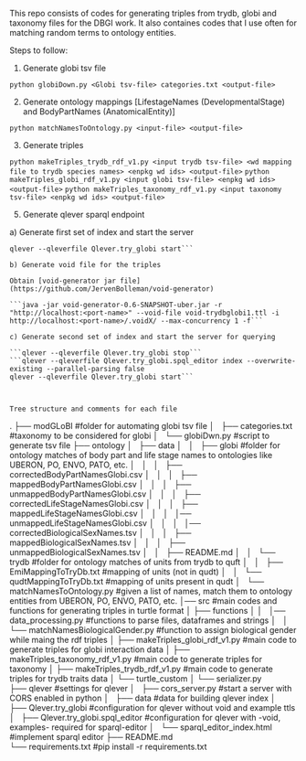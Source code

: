 This repo consists of codes for generating triples from trydb, globi and taxonomy files for the DBGI work. It also containes codes that I use often for matching random terms to ontology entities.

Steps to follow:
1. Generate globi tsv file

```python globiDown.py <Globi tsv-file> categories.txt <output-file>```


2. Generate ontology mappings [LifestageNames (DevelopmentalStage) and BodyPartNames (AnatomicalEntity)]

```python matchNamesToOntology.py <input-file> <output-file>```


3. Generate triples

```python makeTriples_trydb_rdf_v1.py <input trydb tsv-file> <wd mapping file to trydb species names> <enpkg wd ids> <output-file>```
```python makeTriples_globi_rdf_v1.py <input globi tsv-file> <enpkg wd ids> <output-file>```
```python makeTriples_taxonomy_rdf_v1.py <input taxonomy tsv-file> <enpkg wd ids> <output-file>```


5. Generate qlever sparql endpoint

a) Generate first set of index and start the server

```qlever --qleverfile Qlever.try_globi index --overwrite-existing --parallel-parsing false
qlever --qleverfile Qlever.try_globi start```

b) Generate void file for the triples 

Obtain [void-generator jar file](https://github.com/JervenBolleman/void-generator)

```java -jar void-generator-0.6-SNAPSHOT-uber.jar -r "http://localhost:<port-name>" --void-file void-trydbglobi1.ttl -i http://localhost:<port-name>/.voidX/ --max-concurrency 1 -f```

c) Generate second set of index and start the server for querying

```qlever --qleverfile Qlever.try_globi stop```
```qlever --qleverfile Qlever.try_globi.spql_editor index --overwrite-existing --parallel-parsing false
qlever --qleverfile Qlever.try_globi start```



Tree structure and comments for each file

```
.
├── modGLoBI                                        #folder for automating globi tsv file
│   ├── categories.txt                              #taxonomy to be considered for globi
│   └── globiDwn.py                                 #script to generate tsv file
├── ontology
│   ├── data
│   │   ├── globi                                   #folder for ontology matches of body part and life stage names to ontologies like UBERON, PO, ENVO, PATO, etc.
│   │   │   ├── correctedBodyPartNamesGlobi.csv
│   │   │   ├── mappedBodyPartNamesGlobi.csv
│   │   │   ├── unmappedBodyPartNamesGlobi.csv
│   │   │   ├── correctedLifeStageNamesGlobi.csv
│   │   │   ├── mappedLifeStageNamesGlobi.csv
│   │   │   │── unmappedLifeStageNamesGlobi.csv
│   │   │   │── correctedBiologicalSexNames.tsv
│   │   │   ├── mappedBiologicalSexNames.tsv
│   │   │   ├── unmappedBiologicalSexNames.tsv
│   │   ├── README.md
│   │   └── trydb                                   #folder for ontology matches of units from trydb to quft
│   │       ├── EmiMappingToTryDb.txt               #mapping of units (not in qudt)
│   │       └── qudtMappingToTryDb.txt              #mapping of units present in qudt
│   └── matchNamesToOntology.py                     #given a list of names, match them to ontology entities from UBERON, PO, ENVO, PATO, etc.
│── src                                             #main codes and functions for generating triples in turtle format
│   ├── functions
│   │   │── data_processing.py                      #functions to parse files, dataframes and strings
│   │   └── matchNamesBiologicalGender.py           #function to assign biological gender while maing the rdf triples
│   ├── makeTriples_globi_rdf_v1.py                 #main code to generate triples for globi interaction data
│   ├── makeTriples_taxonomy_rdf_v1.py              #main code to generate triples for taxonomy
│   ├── makeTriples_trydb_rdf_v1.py                 #main code to generate triples for trydb traits data
│   └── turtle_custom
│       └── serializer.py                          
├── qlever                                          #settings for qlever
│   ├── cors_server.py                              #start a server with CORS enabled in python
│   ├── data                                        #data for building qlever index
│   ├── Qlever.try_globi                            #configuration for qlever without void and example ttls
│   ├── Qlever.try_globi.spql_editor                #configuration for qlever with -void, examples- required for sparql-editor
│   └── sparql_editor_index.html                    #implement sparql editor
├── README.md           
└── requirements.txt                                #pip install -r requirements.txt
```
